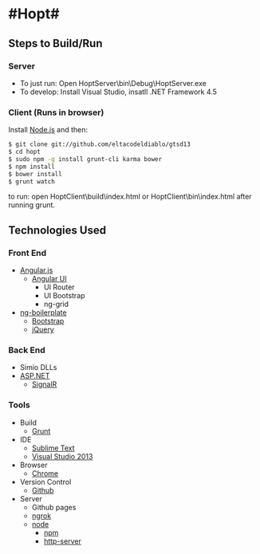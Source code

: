 #Hopt#
======

## Steps to Build/Run ##

### Server
- To just run: Open HoptServer\bin\Debug\HoptServer.exe 
- To develop: Install Visual Studio, insatll .NET Framework 4.5

### Client (Runs in browser)
Install [Node.js](http://nodejs.org/) and then:

```sh
$ git clone git://github.com/eltacodeldiablo/gtsd13
$ cd hopt
$ sudo npm -g install grunt-cli karma bower
$ npm install
$ bower install
$ grunt watch
```

to run: open HoptClient\build\index.html or HoptClient\bin\index.html after running grunt.

## Technologies Used ##

### Front End ###
- [Angular.js]
	- [Angular UI]
		- UI Router
		- UI Bootstrap
		- ng-grid 
- [ng-boilerplate]
	- [Bootstrap]
	- [jQuery]

### Back End ###
- Simio DLLs
- [ASP.NET]
	- [SignalR]

### Tools ###
* Build
	* [Grunt]
* IDE
	* [Sublime Text]
	* [Visual Studio 2013]
* Browser
	* [Chrome]
* Version Control
	* [Github]
* Server
	* Github pages
	* [ngrok]
	* [node]
		* [npm]
		* [http-server]
 
[Visual Studio 2013]: http://microsoft.com/visualstudio
[Sublime Text]: http://sublimetext.com
[ng-boilerplate]: http://joshdmiller.github.io/ng-boilerplate/
[Chrome]: http://google.com/chrome
[Github]: http://github.com
[Bootstrap]: http://getbootstrap.com
[Angular.js]: http://angularjs.org/
[jQuery]: http://www.jquery.com
[Angular UI]: http://angular-ui.github.io/
[ASP.NET]: http://www.asp.net/
[SignalR]: http://www.asp.net/signalr
[ngrok]: https://ngrok.com/
[node]: http://nodejs.org/
[npm]: https://npmjs.org/
[http-server]: https://npmjs.org/package/http-server
[Grunt]: http://gruntjs.com/
[Karma]: http://karma-runner.github.io/
